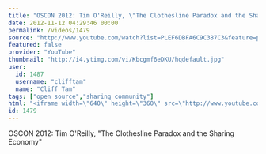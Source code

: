 ```yaml
---
title: "OSCON 2012: Tim O'Reilly, \"The Clothesline Paradox and the Sharing Economy\""
date: 2012-11-12 04:29:46 00:00
permalink: /videos/1479
source: "http://www.youtube.com/watch?list=PLEF6DBFA6C9C387C3&feature=player_embedded&v=Kbcgmf6eDKU#!"
featured: false
provider: "YouTube"
thumbnail: "http://i4.ytimg.com/vi/Kbcgmf6eDKU/hqdefault.jpg"
user:
  id: 1487
  username: "clifftam"
  name: "Cliff Tam"
tags: ["open source","sharing community"]
html: "<iframe width=\"640\" height=\"360\" src=\"http://www.youtube.com/embed/videoseries?wmode=transparent&list=PLEF6DBFA6C9C387C3\" frameborder=\"0\" allowfullscreen></iframe>"
id: 1479
---
```


OSCON 2012: Tim O'Reilly, "The Clothesline Paradox and the Sharing Economy"